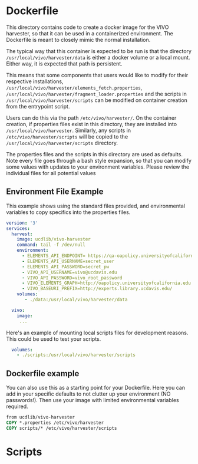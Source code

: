 # Dockerfile

This directory contains code to create a docker image for the VIVO harvester, so
that it can be used in a containerized environment. The Dockerfile is meant to
closely mimic the normal installation.

The typical way that this container is expected to be run is that the directory
`/usr/local/vivo/harvester/data` is either a docker volume or a local mount.  Either
way, it is expected that path is persistent.

This means that some components that users would like to modify for their
respective installations, `/usr/local/vivo/harvester/elements_fetch.properties`,
`/usr/local/vivo/harvester/fragment_loader.properties` and the scripts in
`/usr/local/vivo/harvester/scripts` can be modified on container creation from
the entrypoint script.

Users can do this via the path `/etc/vivo/harvester/`. On the container
creation, if properties files exist in this directory, they are installed into
`/usr/local/vivo/harvester`.  Similarly, any scripts in
`/etc/vivo/harvester/scripts` will be copied to the
`/usr/local/vivo/harvester/scripts` directory.

The properties files and the scripts in this directory are used as defaults.
Note every file goes through a bash style expansion, so that you can modify some
values with updates to your environment variables.  Please review the
individual files for all potential values

## Environment File Example

This example shows using the standard files provided, and environmental
variables to copy specifics into the properties files.

``` yaml
version: '3'
services:
  harvest:
    image: ucdlib/vivo-harvester
    command: tail -f /dev/null
    environment:
      - ELEMENTS_API_ENDPOINT= https://qa-oapolicy.universityofcalifornia.edu:8002/elements-secure-api/v5.5
      - ELEMENTS_API_USERNAME=secret_user
      - ELEMENTS_API_PASSWORD=secret_pw
      - VIVO_API_USERNAME=vivo@ucdavis.edu
      - VIVO_API_PASSWORD=vivo_root_password
      - VIVO_ELEMENTS_GRAPH=http://oapolicy.universityofcalifornia.edu
      - VIVO_BASEURI_PREFIX=http://experts.library.ucdavis.edu/
    volumes:
       - ./data:/usr/local/vivo/harvester/data

  vivo:
    image:
     ...
```

Here's an example of mounting local scripts files for development reasons.  This
could be used to test your scripts.

``` yaml
  volumes:
    - ./scripts:/usr/local/vivo/harvester/scripts
```

## Dockerfile example

You can also use this as a starting point for your Dockerfile.  Here you can add
in your specific defaults to not clutter up your environment (NO passwords!).
Then use your image with limited environmental variables required.

``` Dockerfile
from ucdlib/vivo-harvester
COPY *.properties /etc/vivo/harvester
COPY scripts/* /etc/vivo/harvester/scripts
```

# Scripts
